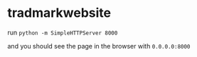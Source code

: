 # tradmarkwebsite

run `python -m SimpleHTTPServer 8000`

and you should see the page in the browser with `0.0.0.0:8000`
